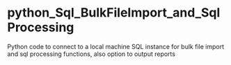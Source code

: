 # python_Sql_BulkFileImport_and_SqlProcessing
Python code to connect to a local machine SQL instance for bulk file import and sql processing functions, also option to output reports
